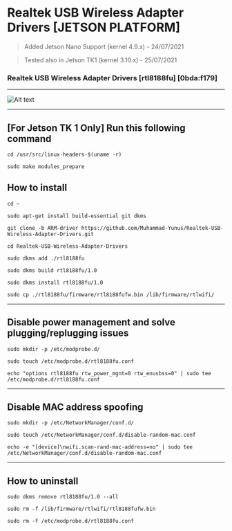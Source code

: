 # Realtek USB Wireless Adapter Drivers [JETSON PLATFORM]

> Added Jetson Nano Support (kernel 4.9.x) - 24/07/2021

> Tested also in Jetson TK1 (kernel 3.10.x) - 25/07/2021


### Realtek USB Wireless Adapter Drivers [rtl8188fu] [0bda:f179]

------------------

![Alt text](/realtek-usb-wireless-adapter.jpg?raw=true "Realtek USB Wireless Adapter")

------------------
## [For Jetson TK 1 Only] Run this following command
`cd /usr/src/linux-headers-$(uname -r)`

`sudo make modules_prepare`


## How to install
`cd ~`

`sudo apt-get install build-essential git dkms`

`git clone -b ARM-driver https://github.com/Muhammad-Yunus/Realtek-USB-Wireless-Adapter-Drivers.git`

`cd Realtek-USB-Wireless-Adapter-Drivers`

`sudo dkms add ./rtl8188fu`

`sudo dkms build rtl8188fu/1.0`

`sudo dkms install rtl8188fu/1.0`

`sudo cp ./rtl8188fu/firmware/rtl8188fufw.bin /lib/firmware/rtlwifi/`

------------------

## Disable power management and solve plugging/replugging issues

`sudo mkdir -p /etc/modprobe.d/`

`sudo touch /etc/modprobe.d/rtl8188fu.conf`

`echo "options rtl8188fu rtw_power_mgnt=0 rtw_enusbss=0" | sudo tee /etc/modprobe.d/rtl8188fu.conf`

------------------

## Disable MAC address spoofing

`sudo mkdir -p /etc/NetworkManager/conf.d/`

`sudo touch /etc/NetworkManager/conf.d/disable-random-mac.conf`

`echo -e "[device]\nwifi.scan-rand-mac-address=no" | sudo tee /etc/NetworkManager/conf.d/disable-random-mac.conf`

---------------

## How to uninstall

`sudo dkms remove rtl8188fu/1.0 --all`

`sudo rm -f /lib/firmware/rtlwifi/rtl8188fufw.bin`

`sudo rm -f /etc/modprobe.d/rtl8188fu.conf`

